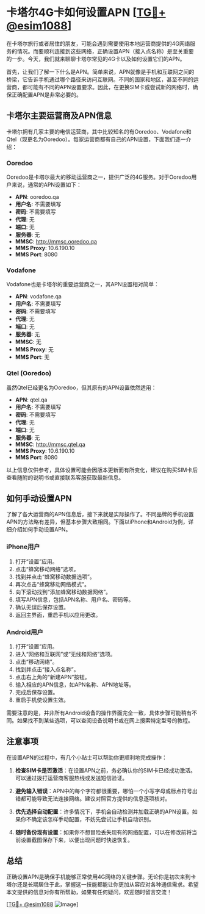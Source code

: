 # 卡塔尔4G卡如何设置APN [[TG💪+ @esim1088](https://t.me/s/esim1088)]

在卡塔尔旅行或者居住的朋友，可能会遇到需要使用本地运营商提供的4G网络服务的情况。而要顺利连接到这些网络，正确设置APN（接入点名称）是至关重要的一步。今天，我们就来聊聊卡塔尔常见的4G卡以及如何设置它们的APN。

首先，让我们了解一下什么是APN。简单来说，APN就像是手机和互联网之间的桥梁，它告诉手机通过哪个路径来访问互联网。不同的国家和地区，甚至不同的运营商，都可能有不同的APN设置要求。因此，在更换SIM卡或尝试新的网络时，确保正确配置APN是非常必要的。

## 卡塔尔主要运营商及APN信息

卡塔尔拥有几家主要的电信运营商，其中比较知名的有Ooredoo、Vodafone和Qtel（现更名为Ooredoo）。每家运营商都有自己的APN设置，下面我们逐一介绍：

### Ooredoo
Ooredoo是卡塔尔最大的移动运营商之一，提供广泛的4G服务。对于Ooredoo用户来说，通常的APN设置如下：
- **APN**: ooredoo.qa
- **用户名**: 不需要填写
- **密码**: 不需要填写
- **代理**: 无
- **端口**: 无
- **服务器**: 无
- **MMSC**: http://mmsc.ooredoo.qa
- **MMS Proxy**: 10.6.190.10
- **MMS Port**: 8080

### Vodafone
Vodafone也是卡塔尔的重要运营商之一，其APN设置相对简单：
- **APN**: vodafone.qa
- **用户名**: 不需要填写
- **密码**: 不需要填写
- **代理**: 无
- **端口**: 无
- **服务器**: 无
- **MMSC**: 无
- **MMS Proxy**: 无
- **MMS Port**: 无

### Qtel (Ooredoo)
虽然Qtel已经更名为Ooredoo，但其原有的APN设置依然适用：
- **APN**: qtel.qa
- **用户名**: 不需要填写
- **密码**: 不需要填写
- **代理**: 无
- **端口**: 无
- **服务器**: 无
- **MMSC**: http://mmsc.qtel.qa
- **MMS Proxy**: 10.6.190.10
- **MMS Port**: 8080

以上信息仅供参考，具体设置可能会因版本更新而有所变化，建议在购买SIM卡后查看随附的说明书或直接联系客服获取最新信息。

## 如何手动设置APN

了解了各大运营商的APN信息后，接下来就是实际操作了。不同品牌的手机设置APN的方法略有差异，但基本步骤大致相同。下面以iPhone和Android为例，详细介绍如何手动设置APN。

### iPhone用户
1. 打开“设置”应用。
2. 点击“蜂窝移动网络”选项。
3. 找到并点击“蜂窝移动数据选项”。
4. 再次点击“蜂窝移动网络模式”。
5. 向下滚动找到“添加蜂窝移动数据网络”。
6. 填写APN信息，包括APN名称、用户名、密码等。
7. 确认无误后保存设置。
8. 返回主界面，重启手机以应用更改。

### Android用户
1. 打开“设置”应用。
2. 进入“网络和互联网”或“无线和网络”选项。
3. 点击“移动网络”。
4. 找到并点击“接入点名称”。
5. 点击右上角的“新建APN”按钮。
6. 输入相应的APN信息，如APN名称、APN地址等。
7. 完成后保存设置。
8. 重启手机使设置生效。

需要注意的是，并非所有Android设备的操作界面完全一致，具体步骤可能稍有不同。如果找不到某些选项，可以查阅设备说明书或在网上搜索特定型号的教程。

## 注意事项

在设置APN的过程中，有几个小贴士可以帮助你更顺利地完成操作：

1. **检查SIM卡是否激活**：在设置APN之前，务必确认你的SIM卡已经成功激活。可以通过拨打运营商客服热线或发送短信验证。
   
2. **避免输入错误**：APN中的每个字符都很重要，哪怕一个小写字母或标点符号出错都可能导致无法连接网络。建议对照官方提供的信息逐项核对。

3. **优先选择自动配置**：许多情况下，手机会自动检测并加载正确的APN设置。如果你不确定该怎样手动配置，不妨先尝试让手机自动识别。

4. **随时备份现有设置**：如果你不想冒险丢失现有的网络配置，可以在修改前将当前设置截图保存下来，以便出现问题时快速恢复。

## 总结

正确设置APN是确保手机能够正常使用4G网络的关键步骤。无论你是初次来到卡塔尔还是长期居住于此，掌握这一技能都能让你更加从容应对各种通信需求。希望本文提供的信息对你有所帮助，如果有任何疑问，欢迎随时留言交流！

[[TG💪+ @esim1088](https://t.me/s/esim1088) ![Image](https://i.postimg.cc/4NQfJmqS/Snipaste-2025-05-13-00-14-12.png)]